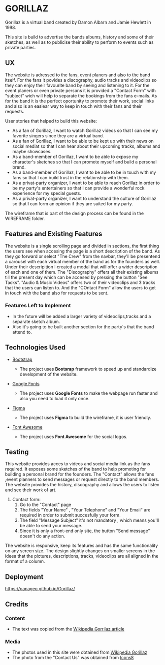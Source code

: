 # GORILLAZ

 Gorillaz is a virtual band created by Damon Albarn and Jamie Hewlett in 1998. 
 
 This site is build to advertise the bands albums, history and some of their sketches, as well as to publicise their ability to perform to events such as private 
 parties.
 
## UX
 
The website is adressed to the fans, event planers and also to the band itself.
For the fans it povides a discography, audio tracks and videoclips so they can enjoy their favourite band by seeing and listening to it.
For the event planers or even private persons it is provided a "Contact Form" with "subject" wich will help to separate the bookings from the fans e-mails.
As for the band it is the perfect oportunity to promote their work, social links and also is an easiear way to keep in touch with their fans and their requests.

User stories that helped to build this website:
- As a fan of Gorillaz, I want to watch Gorillaz videos so that I can see my favorite singers since they are a virtual band.
- As a fan of Gorillaz, I want to be able to be kept up with their news on social mediat so that I can hear about their upcoming tracks, albums and maybe showcases.
- As a band-member of Gorillaz, I want to be able to expose my character's sketches so that I can promote myself and build a personal brand.
- As a band-member of Gorillaz, I want to be able to be in touch with my fans so that I can build trust in the relationship with them.
- As a privat-party organizer, I want to be able to reach Gorillaz in order to be my party's entertainers so that I can provide a wonderful rock experience for my 
special guests.
- As a privat-party organizer, I want to understand the culture of Gorillaz so that I can form an opinion if they are suited for my party.


The wireframe that is part of the design process can be found in the WIREFRAME folder.

## Features and Existing Features

The website is a single scrolling page and divided in sections, the first thing the users see when accesing the page is a short description of the band. 
As they go forward or select "The Crew" from the navbar, they'll be presentend a carousel with each virtual member of the band as for the founders as well.
Under their descripition I created a modal that will offer a wider description of each and one of them.
The "Discography" offers all their existing albums till the present day which can be accesed by pressing the button "See Tacks".
"Audio & Music Videos" offers two of their videoclips and 3 tracks that the users can listen to.
And the "COntact Form" allow the users to get in touch with the band also for requests to be sent.

### Features Left to Implement

- In the future will be added a larger variety of videoclips,tracks and a separate sketch album.
- Also it's going to be built another section for the party's that the band attend to.

## Technologies Used

- [Bootstrap](https://getbootstrap.com/)
    - The project uses **Bootsrap** framework to speed up and standardize development of the website.

- [Google Fonts](https://fonts.google.com/)
    - The project uses **Google Fonts** to make the webpage run faster and also you need to load it only once.

- [Figma](https://www.figma.com/)
    - The project uses **Figma** to build the wireframe, it is user friendly.

- [Font Awesome](https://fontawesome.com/)
    - The project uses **Font Awesome** for the social logos.

## Testing

This website provides acces to videos and social media link as the fans required.
It exposes some sketches of the band to help promoting for building a personal brand for the founders.
The "Contact" allows the fans ,event planners to send messages or request directly to the band members.
The website provides the history, discography and allows the users to listen and see their work of art.


1. Contact form:
    1. Go to the "Contact" page
    2. The fields "Your Name" , "Your Telephone" and "Your Email" are required in order to submit succesfully your form.
    3. The field "Message Subject" it's not mandatory , which means you'll be able to send your message.
    4. Since it is only a front-end only site, the button "Send message" doesn't do any action.

The website is responsive, keep its features and has the same functionality on any screen size. 
The design slightly changes on smaller screens in the ideea that the pictures, descriptions, tracks, videoclips are all aligned in the format of a column.

## Deployment

https://oanageo.github.io/Gorillaz/ 

## Credits

### Content
- The text was copied from the [Wikipedia Gorrilaz article ](https://en.wikipedia.org/wiki/Gorillaz)

### Media

- The photos used in this site were obtained from [Wikipedia Gorillaz](https://en.wikipedia.org/wiki/Gorillaz)
- The photo from the "Contact Us" was obtained from [Icons8 ](https://icons8.com/ouch)


